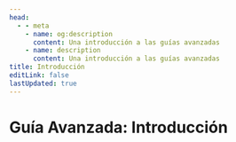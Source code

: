 ```yaml
---
head:
  - - meta
    - name: og:description
      content: Una introducción a las guías avanzadas
    - name: description
      content: Una introducción a las guías avanzadas
title: Introducción
editLink: false
lastUpdated: true
---
```

# Guía Avanzada: Introducción